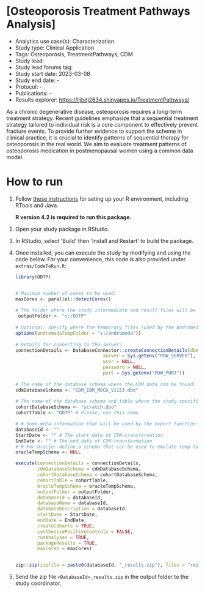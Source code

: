 [Osteoporosis Treatment Pathways Analysis]
=============
- Analytics use case(s): Characterization
- Study type: Clinical Application
- Tags: Osteoporosis, TreatmentPathways, CDM
- Study lead: 
- Study lead forums tag: 
- Study start date: 2023-03-08
- Study end date: -
- Protocol: -
- Publications: -
- Results explorer: https://lijbdj2634.shinyapps.io/TreatmentPathways/


 As a chronic degenerative disease, osteoporosis requires a long-term treatment strategy. Recent guidelines emphasize that a sequential treatment strategy tailored to individual risk is a core component to effectively prevent fracture events. To provide further evidence to support the scheme in clinical practice, it is crucial to identify patterns of sequential therapy for osteoporosis in the real world. We aim to evaluate treatment patterns of osteoporosis medication in postmenopausal women using a common data model.

How to run
==========
1. Follow [these instructions](https://ohdsi.github.io/Hades/rSetup.html) for seting up your R environment, including RTools and Java.

   **R version 4.2 is required to run this package.**

2. Open your study package in RStudio. 

3. In RStudio, select 'Build' then 'Install and Restart' to build the package.

4. Once installed, you can execute the study by modifying and using the code below. For your convenience, this code is also provided under `extras/CodeToRun.R`:

	```r
    library(ODTP)
 

	# Maximum number of cores to be used:
	maxCores <- parallel::detectCores()
	 
	# The folder where the study intermediate and result files will be written:
	 outputFolder <- "s:/ODTP"
	 
	# Optional: specify where the temporary files (used by the Andromeda package) will be created:
	options(andromedaTempFolder = "s:/andromeda"))
	 
	# Details for connecting to the server:
	connectionDetails <- DatabaseConnector::createConnectionDetails(dbms = "pdw",
 									server = Sys.getenv("PDW_SERVER"),
									user = NULL,
									password = NULL,
									port = Sys.getenv("PDW_PORT"))
	 
	# The name of the database schema where the CDM data can be found:
	cdmDatabaseSchema <- "CDM_IBM_MDCD_V1153.dbo"
	 
	# The name of the database schema and table where the study-specific cohorts will be instantiated:
	cohortDatabaseSchema <- "scratch.dbo"
	cohortTable <- "ODTP" # Please, use this name

	# # Some meta-information that will be used by the export function:
	databaseId <- ""
	StartDate <- "" # The start date of CDM-transformation
	EndDate <- "" # The end date of CDM-transformation
	# # For Oracle: define a schema that can be used to emulate temp tables:
	oracleTempSchema <- NULL

	execute(connectionDetails = connectionDetails,
			cdmDatabaseSchema = cdmDatabaseSchema,
			cohortDatabaseSchema = cohortDatabaseSchema,
			cohortTable = cohortTable,
			oracleTempSchema = oracleTempSchema,
			outputFolder = outputFolder,
			databaseId = databaseId,
			databaseName = databaseId,
			databaseDescription = databaseId,
			startDate = StartDate,
			endDate = EndDate,
			createCohorts = TRUE,
			synthesizePositiveControls = FALSE,
			runAnalyses = TRUE,
			packageResults = TRUE,
			maxCores = maxCores)


	zip::zip(zipfile = paste0(databaseId, "_results.zip"), files = "results", root = outputFolder)


    ```
5. Send the zip file ```<DatabaseId>_results.zip``` in the output folder to the study coordinator.
